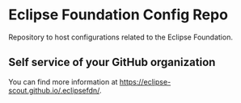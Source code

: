 # Eclipse Foundation Config Repo

Repository to host configurations related to the Eclipse Foundation.

## Self service of your GitHub organization

You can find more information at <https://eclipse-scout.github.io/.eclipsefdn/>.
